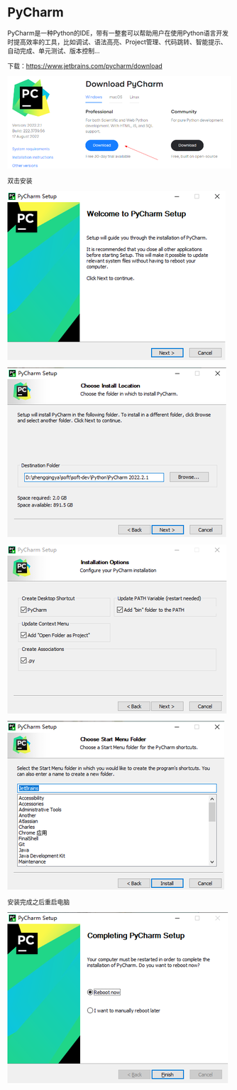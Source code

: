 # PyCharm

PyCharm是一种Python的IDE，带有一整套可以帮助用户在使用Python语言开发时提高效率的工具，比如调试、语法高亮、Project管理、代码跳转、智能提示、自动完成、单元测试、版本控制...

下载：https://www.jetbrains.com/pycharm/download

![pycharm-download.png](images/pycharm-download.png)

双击安装

![pycharm-install-01.png](images/pycharm-install-01.png)

![pycharm-install-02.png](images/pycharm-install-02.png)

![pycharm-install-03.png](images/pycharm-install-03.png)

![pycharm-install-04.png](images/pycharm-install-04.png)

安装完成之后重启电脑

![pycharm-install-05.png](images/pycharm-install-05.png)